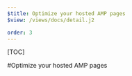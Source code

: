 ```yaml
---
$title: Optimize your hosted AMP pages
$view: /views/docs/detail.j2

order: 3
---
```


[TOC]

#Optimize your hosted AMP pages
